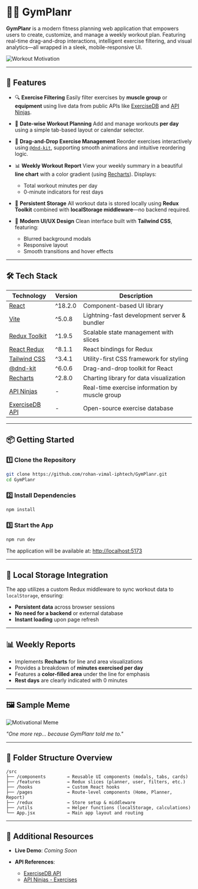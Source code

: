 

# 🏋️‍♂️ GymPlanr

**GymPlanr** is a modern fitness planning web application that empowers users to create, customize, and manage a weekly workout plan. Featuring real-time drag-and-drop interactions, intelligent exercise filtering, and visual analytics—all wrapped in a sleek, mobile-responsive UI.

![Workout Motivation](https://i.imgflip.com/9wevjx.gif)


---

## 🌟 Features

* 🔍 **Exercise Filtering**
  Easily filter exercises by **muscle group** or **equipment** using live data from public APIs like [ExerciseDB](https://exercisedb.p.rapidapi.com/) and [API Ninjas](https://api-ninjas.com/api/exercises).

* 📅 **Date-wise Workout Planning**
  Add and manage workouts **per day** using a simple tab-based layout or calendar selector.

* 🧲 **Drag-and-Drop Exercise Management**
  Reorder exercises interactively using [`@dnd-kit`](https://dndkit.com/), supporting smooth animations and intuitive reordering logic.

* 📊 **Weekly Workout Report**
  View your weekly summary in a beautiful **line chart** with a color gradient (using [Recharts](https://recharts.org/)). Displays:

  * Total workout minutes per day
  * 0-minute indicators for rest days

* 💾 **Persistent Storage**
  All workout data is stored locally using **Redux Toolkit** combined with **localStorage middleware**—no backend required.

* 🎨 **Modern UI/UX Design**
  Clean interface built with **Tailwind CSS**, featuring:

  * Blurred background modals
  * Responsive layout
  * Smooth transitions and hover effects

---

## 🛠️ Tech Stack

| Technology                                           | Version | Description                                    |
| ---------------------------------------------------- | ------- | ---------------------------------------------- |
| [React](https://reactjs.org/)                        | ^18.2.0 | Component-based UI library                     |
| [Vite](https://vitejs.dev/)                          | ^5.0.8  | Lightning-fast development server & bundler    |
| [Redux Toolkit](https://redux-toolkit.js.org/)       | ^1.9.5  | Scalable state management with slices          |
| [React Redux](https://react-redux.js.org/)           | ^8.1.1  | React bindings for Redux                       |
| [Tailwind CSS](https://tailwindcss.com/)             | ^3.4.1  | Utility-first CSS framework for styling        |
| [@dnd-kit](https://dndkit.com/)                      | ^6.0.6  | Drag-and-drop toolkit for React                |
| [Recharts](https://recharts.org/)                    | ^2.8.0  | Charting library for data visualization        |
| [API Ninjas](https://api-ninjas.com/api/exercises)   | -       | Real-time exercise information by muscle group |
| [ExerciseDB API](https://exercisedb.p.rapidapi.com/) | -       | Open-source exercise database                  |

---

## 📦 Getting Started

### 1️⃣ Clone the Repository

```bash
git clone https://github.com/rohan-vimal-iphtech/GymPlanr.git
cd GymPlanr
```

### 2️⃣ Install Dependencies

```bash
npm install
```

### 3️⃣ Start the App

```bash
npm run dev
```

The application will be available at: [http://localhost:5173](http://localhost:5173)

---

## 💾 Local Storage Integration

The app utilizes a custom Redux middleware to sync workout data to `localStorage`, ensuring:

* **Persistent data** across browser sessions
* **No need for a backend** or external database
* **Instant loading** upon page refresh

---

## 📊 Weekly Reports

* Implements **Recharts** for line and area visualizations
* Provides a breakdown of **minutes exercised per day**
* Features a **color-filled area** under the line for emphasis
* **Rest days** are clearly indicated with 0 minutes

---

## 🖼️ Sample Meme

![Motivational Meme](https://i.imgflip.com/9wevjx.gif)

*"One more rep… because GymPlanr told me to."*

---

## 📁 Folder Structure Overview

```
/src
├── /components        → Reusable UI components (modals, tabs, cards)
├── /features          → Redux slices (planner, user, filters, etc.)
├── /hooks             → Custom React hooks
├── /pages             → Route-level components (Home, Planner, Report)
├── /redux             → Store setup & middleware
├── /utils             → Helper functions (localStorage, calculations)
└── App.jsx            → Main app layout and routing
```

---

## 🔗 Additional Resources

* **Live Demo**: *Coming Soon*
* **API References**:

  * [ExerciseDB API](https://exercisedb.p.rapidapi.com/)
  * [API Ninjas - Exercises](https://api-ninjas.com/api/exercises)

